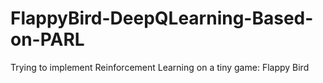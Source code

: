 # FlappyBird-DeepQLearning-Based-on-PARL
Trying to implement Reinforcement Learning on a tiny game: Flappy Bird
